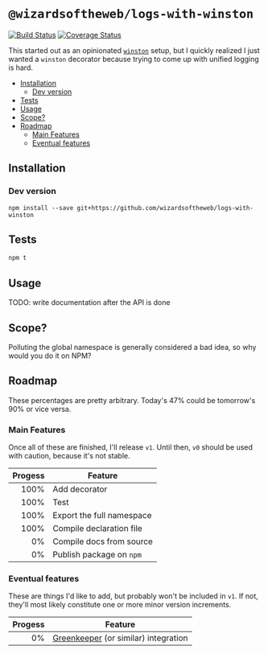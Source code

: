 # `@wizardsoftheweb/logs-with-winston`

[![Build Status](https://travis-ci.org/wizardsoftheweb/logs-with-winston.svg?branch=master)](https://travis-ci.org/wizardsoftheweb/logs-with-winston) [![Coverage Status](https://coveralls.io/repos/github/wizardsoftheweb/logs-with-winston/badge.svg?branch=master)](https://coveralls.io/github/wizardsoftheweb/logs-with-winston?branch=master)

This started out as an opinionated [`winston`](https://github.com/winstonjs/winston) setup, but I quickly realized I just wanted a `winston` decorator because trying to come up with unified logging is hard.

<!-- MarkdownTOC -->

- [Installation](#installation)
    - [Dev version](#devversion)
- [Tests](#tests)
- [Usage](#usage)
- [Scope?](#scope)
- [Roadmap](#roadmap)
    - [Main Features](#mainfeatures)
    - [Eventual features](#eventualfeatures)

<!-- /MarkdownTOC -->


## Installation

<!--
```bash
npm install @wizardsoftheweb/logs-with-winston
```
-->

### Dev version

```
npm install --save git+https://github.com/wizardsoftheweb/logs-with-winston
```

## Tests

```bash
npm t
```

## Usage

TODO: write documentation after the API is done


## Scope?

Polluting the global namespace is generally considered a bad idea, so why would you do it on NPM?

## Roadmap

These percentages are pretty arbitrary. Today's 47% could be tomorrow's 90% or vice versa.

### Main Features

Once all of these are finished, I'll release `v1`. Until then, `v0` should be used with caution, because it's not stable.

| Progess | Feature |
| ------: | ------- |
|    100% | Add decorator |
|    100% | Test |
|    100% | Export the full namespace |
|    100% | Compile declaration file |
|      0% | Compile docs from source |
|      0% | Publish package on `npm` |

### Eventual features

These are things I'd like to add, but probably won't be included in `v1`. If not, they'll most likely constitute one or more minor version increments.

| Progess | Feature |
| ------: | ------- |
|      0% | [Greenkeeper](https://greenkeeper.io/) (or similar) integration |
